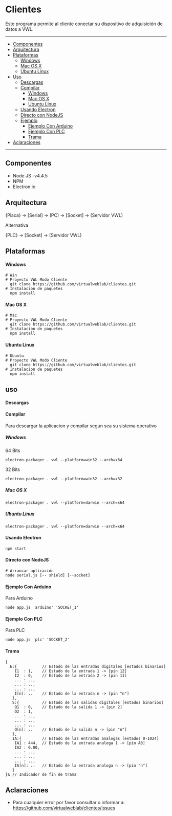 Clientes
========

Este programa permite al cliente conectar su dispositivo de adquisición de datos a VWL.


***
* [Componentes](#componentes)
* [Arquitectura](#arquitectura)
* [Plataformas](#plataformas)
  * [Windows](#windows)
  * [Mac OS X](#mac-os-x)
  * [Ubuntu Linux](#ubuntu-linux)
* [Uso](#uso)
  * [Descargas](#descargas)
  * [Compilar](#compilar)
    * [Windows](#windows)
    * [Mac OS X](#mac-os-x)
    * [Ubuntu Linux](#ubuntu-linux)
  * [Usando Electron](#usando-electron)
  * [Directo con NodeJS](#directo-con-nodejs)
  * [Ejemplo](#ejemplo)
    * [Ejemplo Con Arduino](#ejemplo-con-arduino)
    * [Ejemplo Con PLC](#ejemplo-con-plc)
    * [Trama](#trama)
* [Aclaraciones](#aclaraciones)

***

## Componentes

- Node JS -v4.4.5
- NPM
- Electron io

## Arquitectura

{Placa} -> [Serial] -> (PC) -> [Socket] -> (Servidor VWL)

Alternativa

{PLC} -> [Socket] -> (Servidor VWL)

## Plataformas

#### Windows

```
# Win
# Proyecto VWL Modo Cliente
  git clone https://github.com/virtualweblab/clientes.git
# Instalacion de paquetes
  npm install
```

#### Mac OS X
```
# Mac
# Proyecto VWL Modo Cliente
  git clone https://github.com/virtualweblab/clientes.git
# Instalacion de paquetes
  npm install
```
#### Ubuntu Linux
```
# Ubuntu
# Proyecto VWL Modo Cliente
  git clone https://github.com/virtualweblab/clientes.git
# Instalacion de paquetes
  npm install
```
## uso

#### Descargas

#### Compilar

Para descargar la aplicacion y compilar segun sea su sistema operativo

##### Windows

64 Bits
```
electron-packager . vwl --platform=win32 --arch=x64
```
32 Bits
```
electron-packager . vwl --platform=win32 --arch=x32
```
##### Mac OS X
```
electron-packager . vwl --platform=darwin --arch=x64
```
##### Ubuntu Linux
```
electron-packager . vwl --platform=darwin --arch=x64
```

#### Usando Electron
```
npm start
```
#### Directo con NodeJS

```
# Arrancar aplicación
node serial.js [-- shield] [--socket]
```

#### Ejemplo Con Arduino

Para Arduino
```
node app.js 'arduino' 'SOCKET_1'
```
#### Ejemplo Con PLC
Para PLC
```
node app.js 'plc' 'SOCKET_2'
```

#### Trama

```
{
  E:{           // Estado de las entradas digitales [estados binarios]
    I1  : 1,    // Estado de la entrada 1 -> [pin 12]
    I2  : 0,    // Estado de la entrada 2 -> [pin 11]
    ... : ..,
    ... : ..,
    ... : ..,
    I[n]: ..    // Estado de la entrada n -> [pin "n"]
   },
   S:{          // Estado de las salidas digitales [estados binarios]
    Q1  : 0,    // Estado de la salida 1 -> [pin 2]
    Q2  : 1,
    ... : ..,
    ... : ..,
    ... : ..,
    Q[n]: ..    // Estado de la salida n -> [pin "n"]
   },
   IA:{         // Estado de las entradas analogas [estados 0-1024]
    IA1 : 444,  // Estado de la entrada analoga 1 -> [pin A0]
    IA2 : 0.00,
    ... : ..,
    ... : ..,
    ... : ..,
    IA[n]: ..   // Estado de la entrada analoga n -> [pin "n"]
   }
}& // Indicador de fin de trama
```
## Aclaraciones

- Para cualquier error por favor consultar o informar a: https://github.com/virtualweblab/clientes/issues
